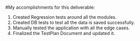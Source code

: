 #My accomplishments for this deliverable:
1. Created Regression tests around all the modules.
2. Created DB tests to test all the data is saved successfully.
3. Manually tested the application with all the edge cases.
4. Finalized the TestPlan Document and updated it.